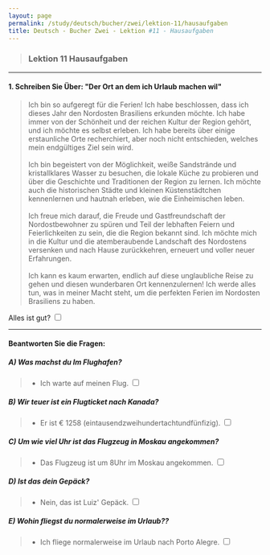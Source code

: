 ```yaml
---
layout: page
permalink: /study/deutsch/bucher/zwei/lektion-11/hausaufgaben
title: Deutsch - Bucher Zwei - Lektion #11 - Hausaufgaben
---
```


> ### Lektion 11 **Hausaufgaben**

---

#### 1. Schreiben Sie Über: "Der Ort an dem ich Urlaub machen wil"

> Ich bin so aufgeregt für die Ferien! Ich habe beschlossen, dass ich dieses Jahr den Nordosten Brasiliens erkunden möchte. Ich habe immer von der Schönheit und der reichen Kultur der Region gehört, und ich möchte es selbst erleben. Ich habe bereits über einige erstaunliche Orte recherchiert, aber noch nicht entschieden, welches mein endgültiges Ziel sein wird.
> \
> \
> Ich bin begeistert von der Möglichkeit, weiße Sandstrände und kristallklares Wasser zu besuchen, die lokale Küche zu probieren und über die Geschichte und Traditionen der Region zu lernen. Ich möchte auch die historischen Städte und kleinen Küstenstädtchen kennenlernen und hautnah erleben, wie die Einheimischen leben.
> \
> \
> Ich freue mich darauf, die Freude und Gastfreundschaft der Nordostbewohner zu spüren und Teil der lebhaften Feiern und Feierlichkeiten zu sein, die die Region bekannt sind. Ich möchte mich in die Kultur und die atemberaubende Landschaft des Nordostens versenken und nach Hause zurückkehren, erneuert und voller neuer Erfahrungen.
> \
> \
> Ich kann es kaum erwarten, endlich auf diese unglaubliche Reise zu gehen und diesen wunderbaren Ort kennenzulernen! Ich werde alles tun, was in meiner Macht steht, um die perfekten Ferien im Nordosten Brasiliens zu haben.

Alles ist gut? <input type="checkbox" />

---

#### Beantworten Sie die Fragen:

##### A) Was machst du Im Flughafen?
> - Ich warte auf meinen Flug. <input type="checkbox" />

##### B) Wir teuer ist ein Flugticket nach Kanada?
> - Er ist € 1258 (eintausendzweihundertachtundfünfizig). <input type="checkbox" />

##### C) Um wie viel Uhr ist das Flugzeug in Moskau angekommen?
> - Das Flugzeug ist um 8Uhr im Moskau angekommen. <input type="checkbox" />

##### D) Ist das dein Gepäck?
> - Nein, das ist Luiz' Gepäck. <input type="checkbox" />

##### E) Wohin fliegst du normalerweise im Urlaub??
> - Ich fliege normalerweise im Urlaub nach Porto Alegre. <input type="checkbox" />